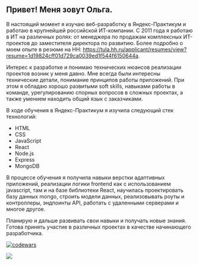 ## Привет! Меня зовут Ольга.

В настоящий момент я изучаю веб-разработку в Яндекс-Практикум и работаю в крупнейшей российской ИТ-компании.
С 2011 года я работаю в ИТ на различных ролях: от менеджера по продажам комплексных ИТ-проектов до заместителя директора по развитию. Более подробно о моем опыте в резюме на HH: https://tula.hh.ru/applicant/resumes/view?resume=1d19824cff01d729ca0039ed1f544f6150644a.

Интерес к разработке и понимаю технических нюансов реализации проектов возник у меня давно. Мне всегда были интересны технические детали, понимание принципов работы приложений. При этом я обладаю хорошо развитыми soft skills, навыками работы в команде, урегулированию спорных вопросов в сложных проектах, а также умением находить общий язык с заказчиками.

В ходе обучения в Яндекс-Практикум я изучила следующий стек технологий: 
- HTML
- CSS
- JavaScript
- React
- Node.js 
- Express
- MongoDB

В процессе обучения я получила навыки верстки адаптивных приложений, реализации логики frontend как с использованием javascript, там и на базе библиотеки React, научилась проектировать базу данных mongo, строить модели данных, реализовывать роуты и контроллеры, эндпоинты API, работать с удаленными серверами и многое другое. 

Планирую и дальше развивать свои навыки и получать новые знания. Готова принять участие в различных проектах в качестве начинающего разработчика. 

[![codewars](https://www.codewars.com/users/Iartseva/badges/small)](https://www.codewars.com/users/Iartseva) 

![](https://komarev.com/ghpvc/?username=Iartseva)

